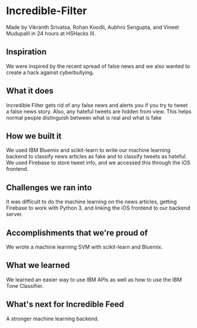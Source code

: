 # Incredible-Filter
Made by Vikranth Srivatsa, Rohan Koodli, Aubhro Sengupta, and Vineet Mudupalli in 24 hours at HSHacks III.

## Inspiration
We were inspired by the recent spread of false news and we also wanted to create a hack against cyberbullying.

## What it does
Incredible Filter gets rid of any false news and alerts you if you try to tweet a false news story. Also, any hateful tweets are hidden from view. This helps normal people distinguish between what is real and what is fake

## How we built it
We used IBM Bluemix and scikit-learn to write our machine learning backend to classify news articles as fake and to classify tweets as hateful. We used Firebase to store tweet info, and we accessed this through the iOS frontend.

## Challenges we ran into
It was difficult to do the machine learning on the news articles, getting Firebase to work with Python 3, and linking the iOS frontend to our backend server.

## Accomplishments that we're proud of
We wrote a machine learning SVM with scikit-learn and Bluemix.

## What we learned
We learned an easier way to use IBM APIs as well as how to use the IBM Tone Classifier.

## What's next for Incredible Feed
A stronger machine learning backend.
